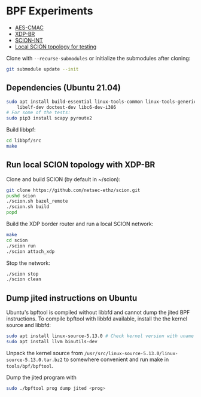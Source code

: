BPF Experiments
===============

- [AES-CMAC](/aes)
- [XDP-BR](/br)
- [SCION-INT](/int)
- [Local SCION topology for testing](/scion)

Clone with `--recurse-submodules` or initialize the submodules after cloning:
```bash
git submodule update --init
```

Dependencies (Ubuntu 21.04)
---------------------------
```bash
sudo apt install build-essential linux-tools-common linux-tools-generic clang \
    libelf-dev doctest-dev libc6-dev-i386
# For some of the tests:
sudo pip3 install scapy pyroute2
```

Build libbpf:
```bash
cd libbpf/src
make
```

Run local SCION topology with XDP-BR
------------------------------------
Clone and build SCION (by default in ~/scion):
```bash
git clone https://github.com/netsec-ethz/scion.git
pushd scion
./scion.sh bazel_remote
./scion.sh build
popd
```

Build the XDP border router and run a local SCION network:
```bash
make
cd scion
./scion run
./scion attach_xdp
```

Stop the network:
```bash
./scion stop
./scion clean
```

Dump jited instructions on Ubuntu
---------------------------------
Ubuntu's bpftool is compiled without libbfd and cannot dump the jited BPF instructions. To compile
bpftool with libbfd available, install the the kernel source and libbfd:
```bash
sudo apt install linux-source-5.13.0 # Check kernel version with uname -r
sudo apt install llvm binutils-dev
```
Unpack the kernel source from `/usr/src/linux-source-5.13.0/linux-source-5.13.0.tar.bz2` to
somewhere convenient and run make in `tools/bpf/bpftool`.

Dump the jited program with
```bash
sudo ./bpftool prog dump jited <prog>
```
